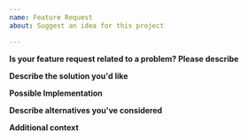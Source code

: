 ```yaml
---
name: Feature Request
about: Suggest an idea for this project

---
```

<!--- Filling this template is mandatory -->
<!--- Provide a general summary of the issue in the Title above -->

**Is your feature request related to a problem? Please describe**

<!-- A clear and concise description of what the problem is. Ex. I'm always frustrated when [...] -->

**Describe the solution you'd like**

<!-- Provide a detailed description of the change or addition you are proposing.
For UI requests, don't hesitate to post some draws. -->

**Possible Implementation**

<!--- Not obligatory, but suggest an idea for implementing addition or change -->

**Describe alternatives you've considered**

<!-- A clear and concise description of any alternative solutions or features you've considered. -->

**Additional context**

<!-- Add any other context or screenshots about the feature request here. -->
